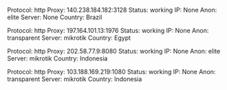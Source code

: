 Protocol: http
Proxy: 140.238.184.182:3128
Status: working
IP: None
Anon: elite
Server: None
Country: Brazil

Protocol: http
Proxy: 197.164.101.13:1976
Status: working
IP: None
Anon: transparent
Server: mikrotik
Country: Egypt

Protocol: http
Proxy: 202.58.77.9:8080
Status: working
IP: None
Anon: elite
Server: mikrotik
Country: Indonesia

Protocol: http
Proxy: 103.188.169.219:1080
Status: working
IP: None
Anon: transparent
Server: mikrotik
Country: Indonesia

